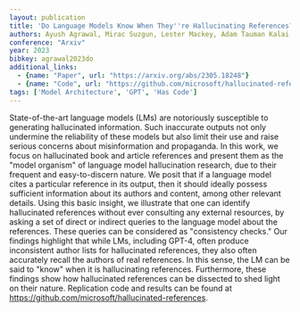 ```yaml
---
layout: publication
title: 'Do Language Models Know When They''re Hallucinating References?'
authors: Ayush Agrawal, Mirac Suzgun, Lester Mackey, Adam Tauman Kalai
conference: "Arxiv"
year: 2023
bibkey: agrawal2023do
additional_links:
  - {name: "Paper", url: "https://arxiv.org/abs/2305.18248"}
  - {name: "Code", url: "https://github.com/microsoft/hallucinated-references"}
tags: ['Model Architecture', 'GPT', 'Has Code']
---
```

State-of-the-art language models (LMs) are notoriously susceptible to
generating hallucinated information. Such inaccurate outputs not only undermine
the reliability of these models but also limit their use and raise serious
concerns about misinformation and propaganda. In this work, we focus on
hallucinated book and article references and present them as the "model
organism" of language model hallucination research, due to their frequent and
easy-to-discern nature. We posit that if a language model cites a particular
reference in its output, then it should ideally possess sufficient information
about its authors and content, among other relevant details. Using this basic
insight, we illustrate that one can identify hallucinated references without
ever consulting any external resources, by asking a set of direct or indirect
queries to the language model about the references. These queries can be
considered as "consistency checks." Our findings highlight that while LMs,
including GPT-4, often produce inconsistent author lists for hallucinated
references, they also often accurately recall the authors of real references.
In this sense, the LM can be said to "know" when it is hallucinating
references. Furthermore, these findings show how hallucinated references can be
dissected to shed light on their nature. Replication code and results can be
found at https://github.com/microsoft/hallucinated-references.
